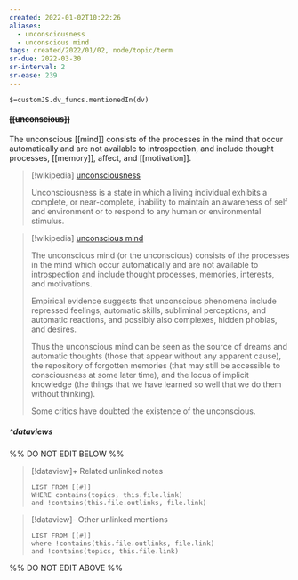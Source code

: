 ```yaml
---
created: 2022-01-02T10:22:26 
aliases:
  - unconsciousness
  - unconscious mind
tags: created/2022/01/02, node/topic/term
sr-due: 2022-03-30
sr-interval: 2
sr-ease: 239
---
```

`$=customJS.dv_funcs.mentionedIn(dv)`

#### <s class="topic-title">[[unconscious]]</s>

The unconscious [[mind]] consists of the processes in the mind that occur automatically and are not available to introspection, and include thought processes, [[memory]], affect, and [[motivation]].

> [!wikipedia] [unconsciousness](https://en.wikipedia.org/wiki/Unconsciousness)
> 
> Unconsciousness is a state in which a living individual exhibits a complete, or near-complete, inability to maintain an awareness of self and environment or to respond to any human or environmental stimulus. 

> [!wikipedia] [unconscious mind](https://en.wikipedia.org/wiki/Unconscious%20mind)
> 
> The unconscious mind (or the unconscious) consists of the processes in the mind which occur automatically and are not available to introspection and include thought processes, memories, interests, and motivations.
> 
> Empirical evidence suggests that unconscious phenomena include repressed feelings, automatic skills, subliminal perceptions, and automatic reactions, and possibly also complexes, hidden phobias, and desires.
> 
> Thus the unconscious mind can be seen as the source of dreams and automatic thoughts (those that appear without any apparent cause), the repository of forgotten memories (that may still be accessible to consciousness at some later time), and the locus of implicit knowledge (the things that we have learned so well that we do them without thinking).
> 
> Some critics have doubted the existence of the unconscious.
>

##### ^dataviews

%% DO NOT EDIT BELOW %%
> [!dataview]+ Related unlinked notes
> ```dataview
> LIST FROM [[#]]
> WHERE contains(topics, this.file.link)
> and !contains(this.file.outlinks, file.link)
> ```
 
> [!dataview]- Other unlinked mentions
> ```dataview
> LIST FROM [[#]]
> where !contains(this.file.outlinks, file.link)
> and !contains(topics, this.file.link)
> ```

%% DO NOT EDIT ABOVE %%

